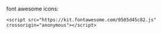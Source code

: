 

font awesome icons:

    <script src="https://kit.fontawesome.com/0505d45c82.js" crossorigin="anonymous"></script>